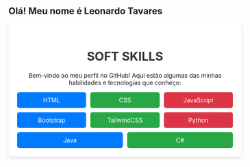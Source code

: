 ## Olá! Meu nome é Leonardo Tavares

  <div style="max-width: 800px; width: 100%; padding: 20px; background: #fff; border-radius: 8px; box-shadow: 0 4px 8px rgba(0, 0, 0, 0.1);">
        <h1 style="text-align: center; color: #333;">SOFT SKILLS</h1>
        <p style="text-align: center;">Bem-vindo ao meu perfil no GitHub! Aqui estão algumas das minhas habilidades e tecnologias que conheço:</p>
        <div style="display: flex; flex-wrap: wrap; gap: 10px; justify-content: center;">
            <div style="background: #007bff; color: #fff; border-radius: 5px; padding: 10px 20px; font-size: 1em; text-align: center; flex: 1; min-width: 120px;">HTML</div>
            <div style="background: #28a745; color: #fff; border-radius: 5px; padding: 10px 20px; font-size: 1em; text-align: center; flex: 1; min-width: 120px;">CSS</div>
            <div style="background: #dc3545; color: #fff; border-radius: 5px; padding: 10px 20px; font-size: 1em; text-align: center; flex: 1; min-width: 120px;">JavaScript</div>
            <div style="background: #007bff; color: #fff; border-radius: 5px; padding: 10px 20px; font-size: 1em; text-align: center; flex: 1; min-width: 120px;">Bootstrap</div>
            <div style="background: #28a745; color: #fff; border-radius: 5px; padding: 10px 20px; font-size: 1em; text-align: center; flex: 1; min-width: 120px;">TailwindCSS</div>
            <div style="background: #dc3545; color: #fff; border-radius: 5px; padding: 10px 20px; font-size: 1em; text-align: center; flex: 1; min-width: 120px;">Python</div>
            <div style="background: #007bff; color: #fff; border-radius: 5px; padding: 10px 20px; font-size: 1em; text-align: center; flex: 1; min-width: 120px;">Java</div>
            <div style="background: #28a745; color: #fff; border-radius: 5px; padding: 10px 20px; font-size: 1em; text-align: center; flex: 1; min-width: 120px;">C#</div>
        </div>
    </div>
